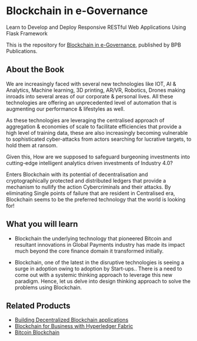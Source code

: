 # Blockchain in e-Governance

Learn to Develop and Deploy Responsive RESTful Web Applications Using Flask Framework

This is the repository for [Blockchain in e-Governance](https://in.bpbonline.com/products/blockchain-in-e-governance?_pos=1&_sid=531990d85&_ss=r), published by BPB Publications.

## About the Book
We are increasingly faced with several new technologies like IOT, AI & Analytics, Machine learning, 3D printing, AR/VR, Robotics, Drones making inroads into several areas of our corporate & personal lives. All these technologies are offering an unprecedented level of automation that is augmenting our performance & lifestyles as well.
 
As these technologies are leveraging the centralised approach of aggregation & economies of scale to facilitate efficiencies that provide a high level of training data, these are also increasingly becoming vulnerable to sophisticated cyber-attacks from actors searching for lucrative  targets, to hold them at ransom.
 
Given this, How are we supposed to safeguard burgeoning investments into cutting-edge intelligent analytics driven investments of Industry 4.0?
 
Enters Blockchain with its potential of decentralisation and cryptographically protected and distributed ledgers that provide a mechanism to nullify the action Cybercriminals and their attacks. By eliminating Single points of failure that are resident in Centralised era, Blockchain seems to be the preferred technology that the world is looking for! 

## What you will learn
* Blockchain the underlying technology that pioneered Bitcoin and resultant innovations in Global Payments industry has made its impact much beyond the core finance domain it transformed initially.

* Blockchain, one of the latest in the disruptive technologies is seeing a surge in adoption owing to adoption by Start-ups.. There is a need to come out with a systemic thinking approach to leverage this new paradigm. Hence, let us delve into design thinking approach to solve the problems using  Blockchain.

## Related Products

* [Building Decentralized Blockchain applications](https://in.bpbonline.com/products/building-decentralized-blockchain-applications?_pos=1&_sid=ccfd7739d&_ss=r)
* [Blockchain for Business with Hyperledger Fabric](https://in.bpbonline.com/products/blockchain-for-business-with-hyperledger-fabric?_pos=1&_sid=d5e8114f8&_ss=r)
* [Bitcoin Blockchain](https://in.bpbonline.com/products/bitcoin-blockchain?_pos=1&_sid=a954f7fde&_ss=r)
